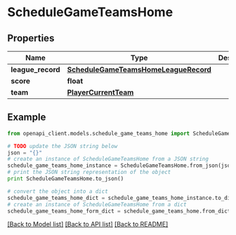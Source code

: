 # ScheduleGameTeamsHome


## Properties

Name | Type | Description | Notes
------------ | ------------- | ------------- | -------------
**league_record** | [**ScheduleGameTeamsHomeLeagueRecord**](ScheduleGameTeamsHomeLeagueRecord.md) |  | [optional] 
**score** | **float** |  | [optional] 
**team** | [**PlayerCurrentTeam**](PlayerCurrentTeam.md) |  | [optional] 

## Example

```python
from openapi_client.models.schedule_game_teams_home import ScheduleGameTeamsHome

# TODO update the JSON string below
json = "{}"
# create an instance of ScheduleGameTeamsHome from a JSON string
schedule_game_teams_home_instance = ScheduleGameTeamsHome.from_json(json)
# print the JSON string representation of the object
print ScheduleGameTeamsHome.to_json()

# convert the object into a dict
schedule_game_teams_home_dict = schedule_game_teams_home_instance.to_dict()
# create an instance of ScheduleGameTeamsHome from a dict
schedule_game_teams_home_form_dict = schedule_game_teams_home.from_dict(schedule_game_teams_home_dict)
```
[[Back to Model list]](../README.md#documentation-for-models) [[Back to API list]](../README.md#documentation-for-api-endpoints) [[Back to README]](../README.md)


